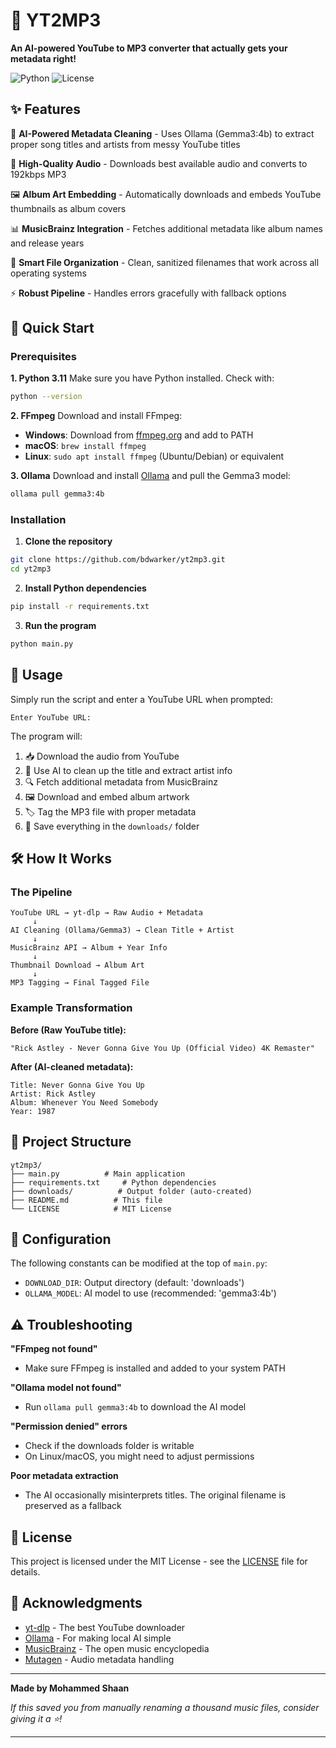 # 🎵 YT2MP3

**An AI-powered YouTube to MP3 converter that actually gets your metadata right!**

![Python](https://img.shields.io/badge/python-v3.11-blue.svg)
![License](https://img.shields.io/badge/license-MIT-green.svg)

## ✨ Features

🤖 **AI-Powered Metadata Cleaning** - Uses Ollama (Gemma3:4b) to extract proper song titles and artists from messy YouTube titles

🎵 **High-Quality Audio** - Downloads best available audio and converts to 192kbps MP3

🖼️ **Album Art Embedding** - Automatically downloads and embeds YouTube thumbnails as album covers

📊 **MusicBrainz Integration** - Fetches additional metadata like album names and release years

📁 **Smart File Organization** - Clean, sanitized filenames that work across all operating systems

⚡ **Robust Pipeline** - Handles errors gracefully with fallback options

## 🚀 Quick Start

### Prerequisites

**1. Python 3.11**
Make sure you have Python installed. Check with:
```bash
python --version
```

**2. FFmpeg**
Download and install FFmpeg:
- **Windows**: Download from [ffmpeg.org](https://ffmpeg.org/download.html) and add to PATH
- **macOS**: `brew install ffmpeg`
- **Linux**: `sudo apt install ffmpeg` (Ubuntu/Debian) or equivalent

**3. Ollama**
Download and install [Ollama](https://ollama.com/) and pull the Gemma3 model:
```bash
ollama pull gemma3:4b
```

### Installation

1. **Clone the repository**
```bash
git clone https://github.com/bdwarker/yt2mp3.git
cd yt2mp3
```

2. **Install Python dependencies**
```bash
pip install -r requirements.txt
```

3. **Run the program**
```bash
python main.py
```

## 📖 Usage

Simply run the script and enter a YouTube URL when prompted:

```
Enter YouTube URL: 
```

The program will:
1. 📥 Download the audio from YouTube
2. 🤖 Use AI to clean up the title and extract artist info
3. 🔍 Fetch additional metadata from MusicBrainz
4. 🖼️ Download and embed album artwork
5. 🏷️ Tag the MP3 file with proper metadata
6. 💾 Save everything in the `downloads/` folder

## 🛠️ How It Works

### The Pipeline

```
YouTube URL → yt-dlp → Raw Audio + Metadata
     ↓
AI Cleaning (Ollama/Gemma3) → Clean Title + Artist
     ↓
MusicBrainz API → Album + Year Info
     ↓
Thumbnail Download → Album Art
     ↓
MP3 Tagging → Final Tagged File
```

### Example Transformation

**Before (Raw YouTube title):**
```
"Rick Astley - Never Gonna Give You Up (Official Video) 4K Remaster"
```

**After (AI-cleaned metadata):**
```
Title: Never Gonna Give You Up
Artist: Rick Astley
Album: Whenever You Need Somebody
Year: 1987
```

## 📁 Project Structure

```
yt2mp3/
├── main.py          # Main application
├── requirements.txt     # Python dependencies
├── downloads/          # Output folder (auto-created)
├── README.md          # This file
└── LICENSE            # MIT License
```

## 🔧 Configuration

The following constants can be modified at the top of `main.py`:

- `DOWNLOAD_DIR`: Output directory (default: 'downloads')
- `OLLAMA_MODEL`: AI model to use (recommended: 'gemma3:4b')

## ⚠️ Troubleshooting

**"FFmpeg not found"**
- Make sure FFmpeg is installed and added to your system PATH

**"Ollama model not found"**
- Run `ollama pull gemma3:4b` to download the AI model

**"Permission denied" errors**
- Check if the downloads folder is writable
- On Linux/macOS, you might need to adjust permissions

**Poor metadata extraction**
- The AI occasionally misinterprets titles. The original filename is preserved as a fallback

## 📜 License

This project is licensed under the MIT License - see the [LICENSE](LICENSE) file for details.

## 🙏 Acknowledgments

- [yt-dlp](https://github.com/yt-dlp/yt-dlp) - The best YouTube downloader
- [Ollama](https://ollama.ai/) - For making local AI simple
- [MusicBrainz](https://musicbrainz.org/) - The open music encyclopedia
- [Mutagen](https://github.com/quodlibet/mutagen) - Audio metadata handling

---

**Made by Mohammed Shaan**

*If this saved you from manually renaming a thousand music files, consider giving it a ⭐!*

---